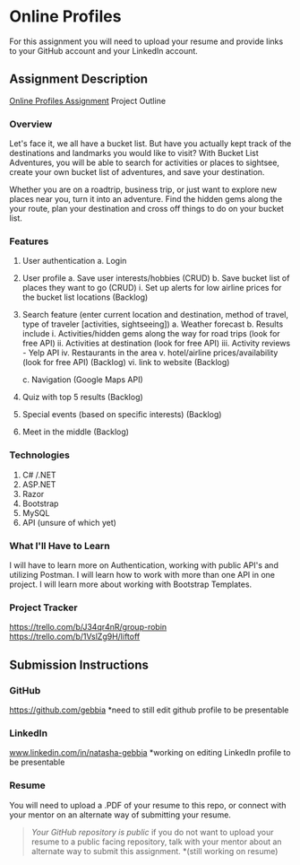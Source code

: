 # Online Profiles
For this assignment you will need to upload your resume and provide links to your GitHub account and your LinkedIn account.

## Assignment Description
[Online Profiles Assignment](https://education.launchcode.org/liftoff/modules/assignments/online-profiles)
Project Outline


### Overview

Let's face it, we all have a bucket list. But have you actually kept track of the
destinations and landmarks you would like to visit? With Bucket List Adventures,
you will be able to search for activities or places to sightsee, create your own
bucket list of adventures, and save your destination.

Whether you are on a roadtrip, business trip, or just want to explore new places
near you, turn it into an adventure. Find the hidden gems along the your route, 
plan your destination and cross off things to do on your bucket list.
### Features
1. User authentication
    a. Login
2. User profile
    a. Save user interests/hobbies (CRUD)
    b. Save bucket list of places they want to go (CRUD)
        i. Set up alerts for low airline prices for the bucket list locations (Backlog)
3. Search feature (enter current location and destination, method of travel, type of traveler [activities, sightseeing])
    a. Weather forecast
    b. Results include
        i.  Activities/hidden gems along the way for road trips (look for free API)
        ii. Activities at destination (look for free API)
        iii. Activity reviews - Yelp API
        iv.  Restaurants in the area
        v.  hotel/airline prices/availability (look for free API) (Backlog)
        vi. link to website (Backlog)

    c. Navigation (Google Maps API)

4. Quiz with top 5 results (Backlog)
5. Special events (based on specific interests) (Backlog)
6. Meet in the middle (Backlog)


### Technologies
1. C# /.NET
2. ASP.NET
3. Razor
4. Bootstrap
5. MySQL
6. API (unsure of which yet)


### What I'll Have to Learn
I will have to learn more on Authentication, working with public API's and utilizing Postman. I will learn how to work with more than one API in one project.  I will learn more about working with Bootstrap Templates.
### Project Tracker
https://trello.com/b/J34qr4nR/group-robin
https://trello.com/b/1VslZg9H/liftoff

## Submission Instructions
 
### GitHub
https://github.com/gebbia *need to still edit github profile to be presentable
 
### LinkedIn
www.linkedin.com/in/natasha-gebbia
*working on editing LinkedIn profile to be presentable

### Resume
You will need to upload a .PDF of your resume to this repo, or connect with your mentor on an alternate way of submitting your resume.

> *Your GitHub repository is public* if you do not want to upload your resume to a public facing repository, talk with your mentor about an alternate way to submit this assignment.
*(still working on resume)
